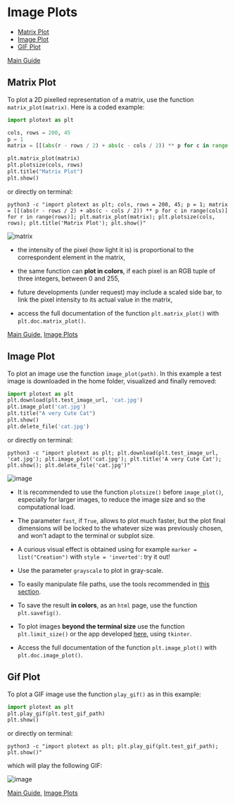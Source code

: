 # Image Plots

- [Matrix Plot](https://github.com/piccolomo/plotext/blob/master/readme/image.md#matrix-plot)
- [Image Plot](https://github.com/piccolomo/plotext/blob/master/readme/image.md#image-plot)
- [GIF Plot](https://github.com/piccolomo/plotext/blob/master/readme/image.md#gif-plot)

[Main Guide](https://github.com/piccolomo/plotext#guide)


## Matrix Plot

To plot a 2D pixelled representation of a matrix, use the function `matrix_plot(matrix)`. Here is a coded example:

```python
import plotext as plt

cols, rows = 200, 45
p = 1
matrix = [[(abs(r - rows / 2) + abs(c - cols / 2)) ** p for c in range(cols)] for r in range(rows)]

plt.matrix_plot(matrix)
plt.plotsize(cols, rows)
plt.title("Matrix Plot")
plt.show()
```
or directly on terminal:
```console
python3 -c "import plotext as plt; cols, rows = 200, 45; p = 1; matrix = [[(abs(r - rows / 2) + abs(c - cols / 2)) ** p for c in range(cols)] for r in range(rows)]; plt.matrix_plot(matrix); plt.plotsize(cols, rows); plt.title('Matrix Plot'); plt.show()"
```
![matrix](https://raw.githubusercontent.com/piccolomo/plotext/master/images/matrix.png)

- the intensity of the pixel (how light it is) is proportional to the correspondent element in the matrix,

- the same function can **plot in colors**, if each pixel is an RGB tuple of three integers, between 0 and 255,

- future developments (under request) may include a scaled side bar, to link the pixel intensity to its actual value in the matrix,

- access the full documentation of the function `plt.matrix_plot()` with `plt.doc.matrix_plot()`.

[Main Guide](https://github.com/piccolomo/plotext#guide), [Image Plots](https://github.com/piccolomo/plotext/blob/master/readme/image.md#image-plots)


## Image Plot

To plot an image use the function `image_plot(path)`. In this example a test image is downloaded in the home folder, visualized and finally removed:

```python
import plotext as plt
plt.download(plt.test_image_url, 'cat.jpg')
plt.image_plot('cat.jpg')
plt.title("A very Cute Cat")
plt.show()
plt.delete_file('cat.jpg')
```
or directly on terminal:
```console
python3 -c "import plotext as plt; plt.download(plt.test_image_url, 'cat.jpg'); plt.image_plot('cat.jpg'); plt.title('A very Cute Cat'); plt.show(); plt.delete_file('cat.jpg')"
```

![image](https://raw.githubusercontent.com/piccolomo/plotext/master/images/image.png)

- It is recommended to use the function `plotsize()` before `image_plot()`, especially for larger images, to reduce the image size and so the computational load.

- The parameter `fast`, if `True`, allows to plot much faster, but the plot final dimensions will be locked to the whatever size was previously chosen, and won't adapt to the terminal or subplot size.

- A curious visual effect is obtained using for example `marker = list("Creation")` with `style = 'inverted'`: try it out!

- Use the parameter `grayscale` to plot in gray-scale.

- To easily manipulate file paths, use the tools recommended in [this section](https://github.com/piccolomo/plotext/blob/master/readme/utilities.md#file-utilities).

- To save the result **in colors**, as an `html` page, use the function `plt.savefig()`.

- To plot images **beyond the terminal size** use the function `plt.limit_size()` or the app developed [here](https://github.com/piccolomo/plotext/blob/master/readme/environments.md#tkinter), using `tkinter`.

- Access the full documentation of the function `plt.image_plot()` with `plt.doc.image_plot()`.


## Gif Plot

To plot a GIF image use the function `play_gif()` as in this example:

```python
import plotext as plt
plt.play_gif(plt.test_gif_path)
plt.show()
```
or directly on terminal:
```console
python3 -c "import plotext as plt; plt.play_gif(plt.test_gif_path); plt.show()"
```
which will play the following GIF:

![image](https://raw.githubusercontent.com/piccolomo/plotext/master/images/homer.gif)


[Main Guide](https://github.com/piccolomo/plotext#guide), [Image Plots](https://github.com/piccolomo/plotext/blob/master/readme/image.md#image-plots)